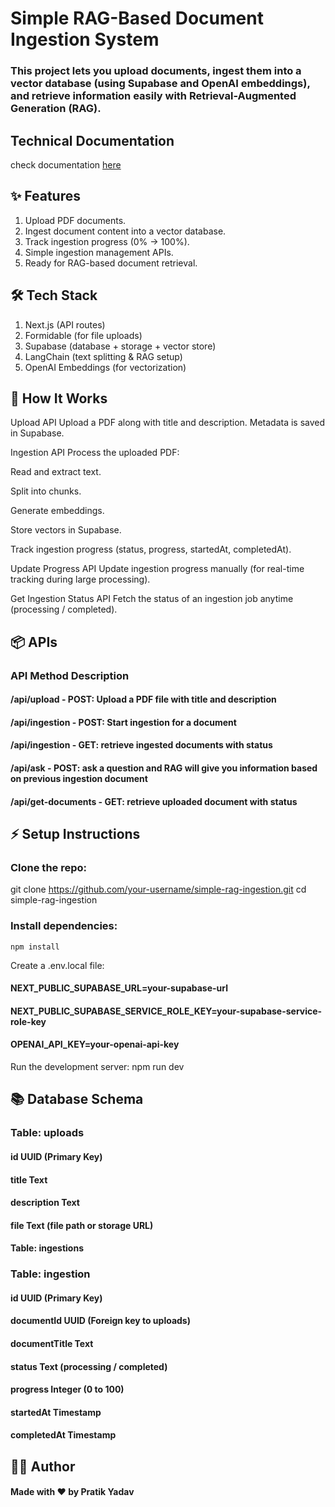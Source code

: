 # Simple RAG-Based Document Ingestion System

### This project lets you upload documents, ingest them into a vector database (using Supabase and OpenAI embeddings), and retrieve information easily with Retrieval-Augmented Generation (RAG).

## Technical Documentation
check documentation [here](https://docs.google.com/document/d/1vCahYWF9CXrvVc7R0Sl92Q2Srx60-Mwodl6gsLqVmbY/edit?usp=sharing)

## ✨ Features
1. Upload PDF documents.
2. Ingest document content into a vector database.
3. Track ingestion progress (0% → 100%).
4. Simple ingestion management APIs.
5. Ready for RAG-based document retrieval.

## 🛠️ Tech Stack

1. Next.js (API routes)
2. Formidable (for file uploads)
3. Supabase (database + storage + vector store)
4. LangChain (text splitting & RAG setup)
5. OpenAI Embeddings (for vectorization)

## 🚀 How It Works

Upload API
Upload a PDF along with title and description. Metadata is saved in Supabase.

Ingestion API
Process the uploaded PDF:

Read and extract text.

Split into chunks.

Generate embeddings.

Store vectors in Supabase.

Track ingestion progress (status, progress, startedAt, completedAt).

Update Progress API
Update ingestion progress manually (for real-time tracking during large processing).

Get Ingestion Status API
Fetch the status of an ingestion job anytime (processing / completed).

## 📦 APIs

### API	Method	Description

#### /api/upload - POST:	Upload a PDF file with title and description
#### /api/ingestion	- POST:	Start ingestion for a document
#### /api/ingestion - GET:     retrieve ingested documents with status
#### /api/ask - POST:    ask a question and RAG will give you information based on previous ingestion document
#### /api/get-documents  -     GET:    retrieve uploaded document with status


## ⚡ Setup Instructions

### Clone the repo:
git clone https://github.com/your-username/simple-rag-ingestion.git
cd simple-rag-ingestion

### Install dependencies:
`npm install`

Create a .env.local file:

#### NEXT_PUBLIC_SUPABASE_URL=your-supabase-url
#### NEXT_PUBLIC_SUPABASE_SERVICE_ROLE_KEY=your-supabase-service-role-key
#### OPENAI_API_KEY=your-openai-api-key

Run the development server:
npm run dev


## 📚 Database Schema

### Table: uploads

#### id	UUID (Primary Key)
#### title	Text
#### description	Text
#### file	Text (file path or storage URL)
#### Table: ingestions

### Table: ingestion

#### id	UUID (Primary Key)
#### documentId	UUID (Foreign key to uploads)
#### documentTitle	Text
#### status	Text (processing / completed)
#### progress	Integer (0 to 100)
#### startedAt	Timestamp
#### completedAt	Timestamp

## 🧑‍💻 Author
#### Made with ❤️ by Pratik Yadav
